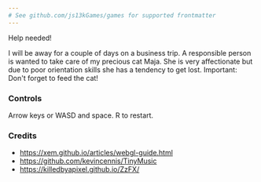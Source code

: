 ```yaml
---
# See github.com/js13kGames/games for supported frontmatter
---
```

Help needed!

I will be away for a couple of days on a business trip. A responsible person is wanted to take care of my precious cat 
Maja. She is very affectionate but due to poor orientation skills she has a tendency to get lost. Important: Don't 
forget to feed the cat!

### Controls

Arrow keys or WASD and space. 
R to restart.

### Credits

* https://xem.github.io/articles/webgl-guide.html
* https://github.com/kevincennis/TinyMusic
* https://killedbyapixel.github.io/ZzFX/